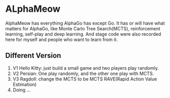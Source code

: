# ALphaMeow

AlphaMeow has everything AlphaGo has except Go.
It has or will have what matters for AlphaGo, like Monte Carlo Tree Search(MCTS), reinforcement learning, self-play and deep learning.
And stage code were also recorded here for myself and people who want to learn from it.

## Different Version
1. V1 Hello Kitty: just build a small game and two players play randomly.
2. V2 Persian: One play randomly, and the other one play with MCTS.
3. V3 Ragdoll: change the MCTS to be MCTS RAVE(Rapid Action Value Estimation)
4. Doing ...